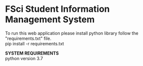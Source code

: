 # FSci Student Information Management System

To run this web application please install python library follow the "requirements.txt" file.<br/>
pip install -r requirements.txt

<strong>SYSTEM REQUIREMENTS</strong><br/>
python version 3.7
